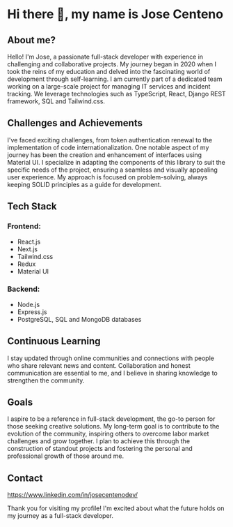 # Hi there 👋, my name is Jose Centeno
## About me?
Hello! I'm Jose, a passionate full-stack developer with experience in challenging and collaborative projects. My journey began in 2020 when I took the reins of my education and delved into the fascinating world of development through self-learning.
I am currently part of a dedicated team working on a large-scale project for managing IT services and incident tracking. We leverage technologies such as TypeScript, React, Django REST framework, SQL and Tailwind.css.

## Challenges and Achievements
I've faced exciting challenges, from token authentication renewal to the implementation of code internationalization. One notable aspect of my journey has been the creation and enhancement of interfaces using Material UI. I specialize in adapting the components of this library to suit the specific needs of the project, ensuring a seamless and visually appealing user experience. My approach is focused on problem-solving, always keeping SOLID principles as a guide for development.

## Tech Stack
### Frontend:
- React.js
- Next.js
- Tailwind.css
- Redux
- Material UI
### Backend:
- Node.js
- Express.js
- PostgreSQL, SQL and MongoDB databases

## Continuous Learning
I stay updated through online communities and connections with people who share relevant news and content. Collaboration and honest communication are essential to me, and I believe in sharing knowledge to strengthen the community.

## Goals
I aspire to be a reference in full-stack development, the go-to person for those seeking creative solutions. My long-term goal is to contribute to the evolution of the community, inspiring others to overcome labor market challenges and grow together. I plan to achieve this through the construction of standout projects and fostering the personal and professional growth of those around me.

## Contact
https://www.linkedin.com/in/josecentenodev/ 

Thank you for visiting my profile! I'm excited about what the future holds on my journey as a full-stack developer.
